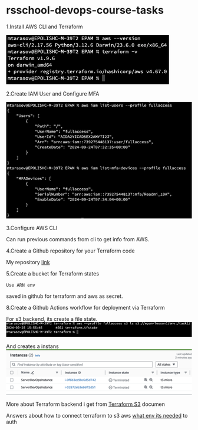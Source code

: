 # rsschool-devops-course-tasks
1.Install AWS CLI and Terraform

![plot](./images/lesson1/versions_tf_aws.png)

2.Create IAM User and Configure MFA

![plot](./images/lesson1/mfa_access.png)

3.Configure AWS CLI

Can run previous commands from cli to get info from AWS.

4.Create a Github repository for your Terraform code

My repository  [link](https://github.com/NikStormov/rsschool-devops-course-tasks)

5.Create a bucket for Terraform states
```
Use ARN env
```
saved in github for terraform and aws as secret.

8.Create a Github Actions workflow for deployment via Terraform

For s3 backend, its create a file state.
![plot](./images/lesson1/s3buc.png)

And creates a instans
![plot](./images/lesson1/ec2.png)


More about Terraform backend i get from [Terraform S3](https://developer.hashicorp.com/terraform/language/backend/s3) documen

Answers about how to connect terraform to s3 aws [what env its needed](https://docs.aws.amazon.com/sdkref/latest/guide/feature-static-credentials.html) to auth